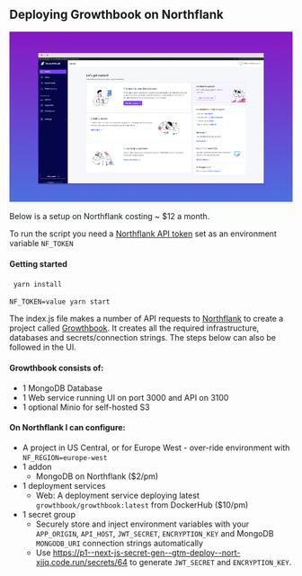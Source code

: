## Deploying Growthbook on Northflank

![Growthbook on Northflank](growthbook-deployed-on-northflank.png)

Below is a setup on Northflank costing ~ $12 a month.

To run the script you need a [Northflank API token](https://northflank.com/docs/v1/application/secure/manage-api-tokens) set as an environment variable `NF_TOKEN`

#### Getting started 
``` yarn install```

```NF_TOKEN=value yarn start```

The index.js file makes a number of API requests to [Northflank](https://northflank.com) to create a project called [Growthbook](https://github.com/growthbook/growthbook
). It creates all the required infrastructure, databases and secrets/connection strings.
The steps below can also be followed in the UI.

#### Growthbook consists of:
- 1 MongoDB Database
- 1 Web service running UI on port 3000 and API on 3100
- 1 optional Minio for self-hosted S3

#### On Northflank I can configure:

- A project in US Central, or for Europe West - over-ride environment with `NF_REGION=europe-west`
- 1 addon
    - MongoDB on Northflank ($2/pm)
- 1 deployment services
    - Web: A deployment service deploying latest `growthbook/growthbook:latest` from DockerHub ($10/pm)
- 1 secret group
   - Securely store and inject environment variables with your `APP_ORIGIN`, `API_HOST`, `JWT_SECRET`, `ENCRYPTION_KEY` and MongoDB `MONGODB_URI` connection strings automatically
   - Use https://p1--next-js-secret-gen--gtm-deploy--nort-xjjq.code.run/secrets/64 to generate `JWT_SECRET` and `ENCRYPTION_KEY`.
